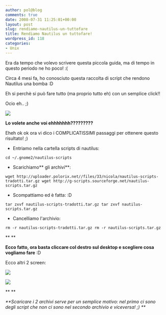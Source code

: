 ```yaml
---
author: pol@blog
comments: true
date: 2008-07-31 11:25:01+00:00
layout: post
slug: rendiamo-nautilus-un-tuttofare
title: Rendiamo Nautilus un tuttofare!
wordpress_id: 118
categories:
- Unix
---
```


Era da tempo che volevo scrivere questa piccola guida, ma di tempo in questo periodo ne ho poco! :(

Circa 4 mesi fa, ho conosciuto questa raccolta di script che rendono Nautilus una bomba :D

Eh si perchè si può fare tutto (ma proprio tutto eh) con un semplice click!!

Ocio eh.. ;)

[![](http://www.allfreeportal.com/imghost/thumbs/389875Schermata.png)](http://www.allfreeportal.com/imghost/viewer.php?id=389875Schermata.png)

**Lo volete anche voi ehhhhhhh?????????**

Eheh ok ok ora vi dico i COMPLICATISSIMI passaggi per ottenere questo risultato! ;)



	
  * Entriamo nella cartella scripts di nautilus:


`cd ~/.gnome2/nautilus-scripts`



	
  * Scarichiamo** gli archivi**:


`wget http://uploader.polorix.net//files/33/nicola/nautilus-scripts-tradotti.tar.gz
wget http://g-scripts.sourceforge.net/nautilus-scripts.tar.gz`



	
  * Scompattiamo ed è fatta: :D


`tar zxvf nautilus-scripts-tradotti.tar.gz
tar zxvf nautilus-scripts.tar.gz`



	
  * Cancelliamo l'archivio:


`rm -r nautilus-scripts-tradotti.tar.gz
rm -r nautilus-scripts.tar.gz`

**
**

**Ecco fatto, ora basta cliccare col destro sul desktop e scegliere cosa vogliamo fare** :D

Ecco altri 2 screen:

[![](http://www.allfreeportal.com/imghost/thumbs/401510Schermata.png)](http://www.allfreeportal.com/imghost/viewer.php?id=401510Schermata.png)

[![](http://www.allfreeportal.com/imghost/thumbs/669971Schermata-1.png)](http://www.allfreeportal.com/imghost/viewer.php?id=669971Schermata-1.png)

**
**

_**Scaricare i 2 archivi serve per un semplice motivo: nel primo ci sono degli script che non ci sono nel secondo archivio e viceversa! ;)
**_
